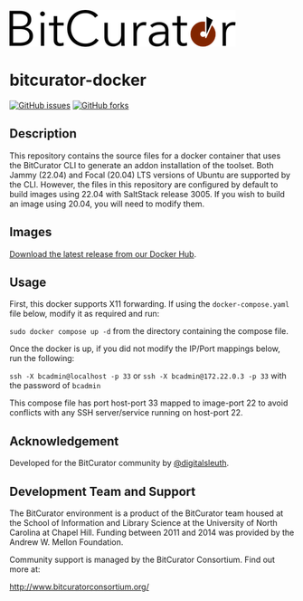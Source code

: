 ![Logo](https://github.com/BitCurator/bitcurator.github.io/blob/main/logos/BitCurator-Basic-400px.png)

# bitcurator-docker

[![GitHub issues](https://img.shields.io/github/issues/bitcurator/bitcurator-docker.svg)](https://github.com/bitcurator/bitcurator-docker/issues)
[![GitHub forks](https://img.shields.io/github/forks/bitcurator/bitcurator-docker.svg)](https://github.com/bitcurator/bitcurator-docker/network)

## Description

This repository contains the source files for a docker container that uses the BitCurator CLI to generate an addon installation of the toolset. Both Jammy (22.04) and Focal (20.04) LTS versions of Ubuntu are supported by the CLI. However, the files in this repository are configured by default to build images using 22.04 with SaltStack release 3005. If you wish to build an image using 20.04, you will need to modify them.

## Images

[Download the latest release from our Docker Hub](https://hub.docker.com/r/bitcurator/bitcurator).

## Usage

First, this docker supports X11 forwarding. If using the ```docker-compose.yaml``` file below, modify it as required and run:

```sudo docker compose up -d``` from the directory containing the compose file.

Once the docker is up, if you did not modify the IP/Port mappings below, run the following:

```ssh -X bcadmin@localhost -p 33``` or ```ssh -X bcadmin@172.22.0.3 -p 33``` with the password of ```bcadmin```

This compose file has port host-port 33 mapped to image-port 22 to avoid conflicts with any SSH server/service running on host-port 22.

## Acknowledgement

Developed for the BitCurator community by [@digitalsleuth](https://github.com/digitalsleuth).

## Development Team and Support

The BitCurator environment is a product of the BitCurator team housed at the School of Information and Library Science at the University of North Carolina at Chapel Hill. Funding between 2011 and 2014 was provided by the Andrew W. Mellon Foundation.

Community support is managed by the BitCurator Consortium. Find out more at:

http://www.bitcuratorconsortium.org/

